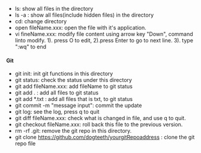 - ls: show all files in  the directory
- ls -a : show all files(include hidden files) in the directory
- cd: change directory
- open fileName.xxx: open the file with it's application.
- vi fineName.xxx: modify file content using arrow key "Down", command linto  modify.  1). press O to edit, 2).press Enter to go to next line. 3). type ":wq" to end

#### Git
- git init: init git functions in this directory
- git status: check the status under this directory
- git add fileName.xxx: add fileName to git status
- git add . : add all files to git status
- git add *.txt :  add all files that is txt, to git status
- git commit -m "message input": commit the update
- git log: see the log, press q to quit
- git diff fileName.xxx: check what is changed in file, and use q to quit.
- git checkout fileName.xxx: roll back this file to the previous version.
- rm -rf .git: remove the git repo in this directory.
- git clone https://github.com/dogteeth/yourgitRepoaddress : clone the git repo file

